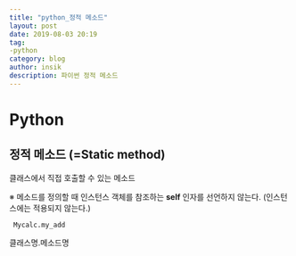 ```yaml
---
title: "python_정적 메소드"
layout: post
date: 2019-08-03 20:19
tag:
-python
category: blog
author: insik
description: 파이썬 정적 메소드
---
```


# Python

## 정적 메소드 (=Static method)

클래스에서 직접 호출할 수 있는 메소드

※ 메소드를 정의할 때 인스턴스 객체를 참조하는 **self** 인자를 선언하지 않는다. (인스턴스에는 적용되지 않는다.)



``` Mycalc.my_add```

클래스명.메소드명

